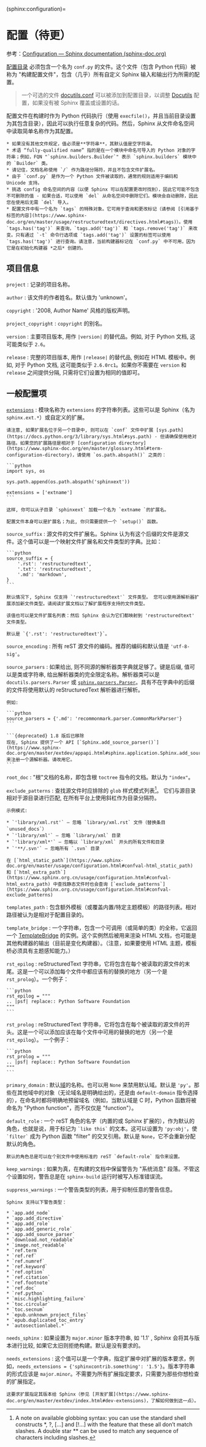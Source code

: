 (sphinx:configuration)=
# 配置（待更）

参考：[Configuration — Sphinx documentation (sphinx-doc.org)](https://www.sphinx-doc.org/en/master/usage/configuration.html)

[配置目录](https://www.sphinx-doc.org/en/master/glossary.html#term-configuration-directory) 必须包含一个名为 `conf.py` 的文件。这个文件（包含 Python 代码）被称为 "构建配置文件"，包含（几乎）所有自定义 Sphinx 输入和输出行为所需的配置。

> 一个可选的文件 [docutils.conf](https://docutils.sourceforge.io/docs/user/config.html) 可以被添加到配置目录，以调整 [Docutils](https://docutils.sourceforge.io/) 配置，如果没有被 Sphinx 覆盖或设置的话。

配置文件在构建时作为 Python 代码执行（使用 `execfile()`，并且当前目录设置为其包含目录），因此可以执行任意复杂的代码。然后，Sphinx 从文件命名空间中读取简单名称作为其配置。

```{important}
* 如果没有其他文件规定，值必须是**字符串**，其默认值是空字符串。
* 术语 “fully-qualified name” 指的是在一个模块中命名可导入的 Python 对象的字符串；例如，FQN "`sphinx.builders.Builder`" 表示 `sphinx.builders` 模块中的 `Builder` 类。
* 请记住，文档名称使用 `/` 作为路径分隔符，并且不包含文件扩展名。
* 由于 `conf.py` 是作为一个 Python 文件被读取的，通常的规则适用于编码和 Unicode 支持。
* 挑选 config 命名空间的内容（以便 Sphinx 可以在配置更改时找到），因此它可能不包含不可删除的值 - 如果合适，可以使用 `del` 从命名空间中删除它们。模块会自动删除，因此您在使用后无需 `del` 导入。
* 配置文件中有一个名为 `tags` 的特殊对象。它可用于查询和更改标记（请参阅 [引用基于标签的内容](https://www.sphinx-doc.org/en/master/usage/restructuredtext/directives.html#tags)）。使用 `tags.has('tag')` 来查询，`tags.add('tag')` 和 `tags.remove('tag')` 来改变。只有通过 `-t` 命令行选项或 `tags.add('tag')` 设置的标签可以使用 `tags.has('tag')` 进行查询。请注意，当前构建器标记在 `conf.py` 中不可用，因为它是在初始化构建器 *之后* 创建的。
```

## 项目信息

`project`
:    记录的项目名称。

`author`
:    该文件的作者姓名。默认值为 'unknown'。

`copyright`
:    '2008, Author Name' 风格的版权声明。

`project_copyright`
:   `copyright` 的别名。

`version`
:   主要项目版本, 用作 `|version|` 的替代品。例如, 对于 Python 文档, 这可能类似于 `2.6`。

`release`
:    完整的项目版本, 用作 `|release|` 的替代品, 例如在 HTML 模板中。例如, 对于 Python 文档, 这可能类似于 `2.6.0rc1`。如果你不需要在 `version` 和 `release` 之间提供分隔, 只需将它们设置为相同的值即可。

## 一般配置项

[`extensions`](https://www.sphinx-doc.org/en/master/usage/extensions/index.html)
:   模块名称为 `extensions` 的字符串列表。这些可以是 Sphinx（名为 `sphinx.ext.*`）或自定义的扩展。

    请注意, 如果扩展名位于另一个目录中, 则可以在 `conf` 文件中扩展 [sys.path](https://docs.python.org/3/library/sys.html#sys.path) - 但请确保使用绝对路径。如果您的扩展路径是相对于 [configuration directory](https://www.sphinx-doc.org/en/master/glossary.html#term-configuration-directory)，请使用 `os.path.abspath()` 之类的：

    ```python
    import sys, os

    sys.path.append(os.path.abspath('sphinxext'))

    extensions = ['extname']
    ```

    这样, 你可以从子目录 `sphinxext` 加载一个名为 `extname `的扩展名。

    配置文件本身可以是扩展名；为此, 你只需要提供一个 `setup()` 函数。

`source_suffix`
:   源文件的文件扩展名。Sphinx 认为有这个后缀的文件是源文件。这个值可以是一个映射文件扩展名和文件类型的字典。比如：

    ```python
    source_suffix = {
        '.rst': 'restructuredtext',
        '.txt': 'restructuredtext',
        '.md': 'markdown',
    }
    ```

    默认情况下, Sphinx 仅支持 `'restructuredtext'` 文件类型。 您可以使用源解析器扩展添加新文件类型。请阅读扩展文档以了解扩展程序支持的文件类型。

    该值也可以是文件扩展名列表：然后 Sphinx 会认为它们都映射到 'restructuredtext' 文件类型。

    默认是 `{'.rst': 'restructuredtext'}`。

`source_encoding`
:   所有 reST 源文件的编码。推荐的编码和默认值是 `'utf-8-sig'`。

`source_parsers`
:   如果给出, 则不同源的解析器类字典就足够了。键是后缀, 值可以是类或字符串, 给出解析器类的完全限定名称。解析器类可以是 `docutils.parsers.Parser` 或 [`sphinx.parsers.Parser`](https://www.sphinx-doc.org/en/master/extdev/parserapi.html#sphinx.parsers.Parser)。具有不在字典中的后缀的文件将使用默认的 reStructuredText 解析器进行解析。

    例如:

    ```python
    source_parsers = {'.md': 'recommonmark.parser.CommonMarkParser'}
    ```

    ```{deprecated} 1.8 版后已移除
    现在, Sphinx 提供了一个 API [`Sphinx.add_source_parser()`](https://www.sphinx-doc.org/en/master/extdev/appapi.html#sphinx.application.Sphinx.add_source_parser) 来注册一个源解析器。请改用它。
    ```

`root_doc`
:   "根"文档的名称，即包含根 `toctree` 指令的文档。默认为 `"index"`。

`exclude_patterns`
:   查找源文件时应排除的 `glob` 样式模式列表[^1]。 它们与源目录相对于源目录进行匹配, 在所有平台上使用斜杠作为目录分隔符。

    示例模式:

    * `'library/xml.rst'` – 忽略 `library/xml.rst` 文件（替换条目 `unused_docs`）
    * `'library/xml'` – 忽略 `library/xml` 目录
    * `'library/xml*'` – 忽略以 `library/xml` 开头的所有文件和目录
    * `'**/.svn'` – 忽略所有 `.svn` 目录

    在 [`html_static_path`](https://www.sphinx-doc.org/en/master/usage/configuration.html#confval-html_static_path) 和 [`html_extra_path`](https://www.sphinx.org.cn/usage/configuration.html#confval-html_extra_path) 中查找静态文件时也会查询 [`exclude_patterns`](https://www.sphinx.org.cn/usage/configuration.html#confval-exclude_patterns)

`templates_path`
:   包含额外模板（或覆盖内置/特定主题模板）的路径列表。相对路径被认为是相对于配置目录的。

`template_bridge`
:   一个字符串，包含一个可调用（或简单的类）的全称，它返回一个 [TemplateBridge](https://www.sphinx-doc.org/en/master/extdev/appapi.html#sphinx.application.TemplateBridge) 的实例。这个实例然后被用来渲染 HTML 文档，也可能是其他构建器的输出（目前是变化构建器）。（注意，如果要使用 HTML 主题，模板桥必须具有主题感知能力。）

`rst_epilog`
:   reStructuredText 字符串，它将包含在每个被读取的源文件的末尾。这是一个可以添加每个文件中都应该有的替换的地方（另一个是 `rst_prolog`）。一个例子：

    ```python
    rst_epilog = """
    .. |psf| replace:: Python Software Foundation
    """
    ```

`rst_prolog`
:   reStructuredText 字符串，它将包含在每个被读取的源文件的开头。这是一个可以添加应该在每个文件中可用的替换的地方（另一个是 `rst_epilog`）。 一个例子：

    ```python
    rst_prolog = """
    .. |psf| replace:: Python Software Foundation
    """
    ```

`primary_domain`
:   默认[域](https://www.sphinx-doc.org/en/master/usage/restructuredtext/domains.html)的名称。也可以用 `None` 来禁用默认域。默认是 `'py'`。那些在其他域中的对象（无论域名是明确给出的，还是由 `default-domain` 指令选择的），在命名时都将明确地预留域名（例如，当默认域是 C 时，Python 函数将被命名为 "Python function"，而不仅仅是 "function"）。

`default_role`
:   一个 reST 角色的名字（内置的或 Sphinx 扩展的），作为默认的角色，也就是说，用于标记为 `` `like this` `` 的文本。这可以设置为 `'py:obj'`，使 `` `filter` `` 成为 Python 函数 "filter" 的交叉引用。默认是 `None`，它不会重新分配默认的角色。

    默认的角色总是可以在个别文件中使用标准的 reST `default-role` 指令来设置。

`keep_warnings`
:   如果为真，在构建的文档中保留警告为 "系统消息" 段落。不管这个设置如何，警告总是在 `sphinx-build` 运行时被写入标准错误流。

`suppress_warnings`
:   一个警告类型的列表，用于抑制任意的警告信息。

    Sphinx 支持以下警告类型：

    * `app.add_node`
    * `app.add_directive`
    * `app.add_role`
    * `app.add_generic_role`
    * `app.add_source_parser`
    * `download.not_readable`
    * `image.not_readable`
    * `ref.term`
    * `ref.ref`
    * `ref.numref`
    * `ref.keyword`
    * `ref.option`
    * `ref.citation`
    * `ref.footnote`
    * `ref.doc`
    * `ref.python`
    * `misc.highlighting_failure`
    * `toc.circular`
    * `toc.secnum`
    * `epub.unknown_project_files`
    * `epub.duplicated_toc_entry`
    * `autosectionlabel.*`


`needs_sphinx`
:   如果设置为 `major.minor` 版本字符串, 如 '1.1' , Sphinx 会将其与版本进行比较, 如果它太旧则拒绝构建。默认是没有要求的。

`needs_extensions`
:   这个值可以是一个字典，指定扩展中对扩展的版本要求，例如，`needs_extensions = {'sphinxcontrib.something': '1.5'}`。版本字符串的形式应该是 `major.minor`。不需要为所有扩展指定要求，只需要为那些你想检查的扩展指定。

```{note}
这要求扩展指定其版本给 Sphinx（参见 [开发扩展](https://www.sphinx-doc.org/en/master/extdev/index.html#dev-extensions)，了解如何做到这一点）。
```

[^1]: A note on available globbing syntax: you can use the standard shell constructs *, ?, [...] and [!...] with the feature that these all don’t match slashes. A double star ** can be used to match any sequence of characters including slashes.
